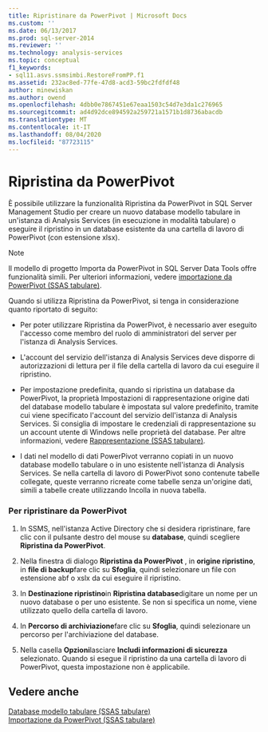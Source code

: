 ```yaml
---
title: Ripristinare da PowerPivot | Microsoft Docs
ms.custom: ''
ms.date: 06/13/2017
ms.prod: sql-server-2014
ms.reviewer: ''
ms.technology: analysis-services
ms.topic: conceptual
f1_keywords:
- sql11.asvs.ssmsimbi.RestoreFromPP.f1
ms.assetid: 232ac8ed-77fe-47d8-acd3-59bc2fdfdf48
author: minewiskan
ms.author: owend
ms.openlocfilehash: 4dbb0e7867451e67eaa1503c54d7e3da1c276965
ms.sourcegitcommit: ad4d92dce894592a259721a1571b1d8736abacdb
ms.translationtype: MT
ms.contentlocale: it-IT
ms.lasthandoff: 08/04/2020
ms.locfileid: "87723115"
---
```

# <a name="restore-from-powerpivot"></a>Ripristina da PowerPivot
  È possibile utilizzare la funzionalità Ripristina da PowerPivot in SQL Server Management Studio per creare un nuovo database modello tabulare in un'istanza di Analysis Services (in esecuzione in modalità tabulare) o eseguire il ripristino in un database esistente da una cartella di lavoro di PowerPivot (con estensione xlsx).  
  
> [!NOTE]  
>  Il modello di progetto Importa da PowerPivot in SQL Server Data Tools offre funzionalità simili. Per ulteriori informazioni, vedere [importazione da PowerPivot &#40;SSAS tabulare&#41;](import-from-power-pivot-ssas-tabular.md).  
  
 Quando si utilizza Ripristina da PowerPivot, si tenga in considerazione quanto riportato di seguito:  
  
-   Per poter utilizzare Ripristina da PowerPivot, è necessario aver eseguito l'accesso come membro del ruolo di amministratori del server per l'istanza di Analysis Services.  
  
-   L'account del servizio dell'istanza di Analysis Services deve disporre di autorizzazioni di lettura per il file della cartella di lavoro da cui eseguire il ripristino.  
  
-   Per impostazione predefinita, quando si ripristina un database da PowerPivot, la proprietà Impostazioni di rappresentazione origine dati del database modello tabulare è impostata sul valore predefinito, tramite cui viene specificato l'account del servizio dell'istanza di Analysis Services. Si consiglia di impostare le credenziali di rappresentazione su un account utente di Windows nelle proprietà del database. Per altre informazioni, vedere [Rappresentazione &#40;SSAS tabulare&#41;](impersonation-ssas-tabular.md).  
  
-   I dati nel modello di dati PowerPivot verranno copiati in un nuovo database modello tabulare o in uno esistente nell'istanza di Analysis Services. Se nella cartella di lavoro di PowerPivot sono contenute tabelle collegate, queste verranno ricreate come tabelle senza un'origine dati, simili a tabelle create utilizzando Incolla in nuova tabella.  
  
### <a name="to-restore-from-powerpivot"></a>Per ripristinare da PowerPivot  
  
1.  In SSMS, nell'istanza Active Directory che si desidera ripristinare, fare clic con il pulsante destro del mouse su **database**, quindi scegliere **Ripristina da PowerPivot**.  
  
2.  Nella finestra di dialogo **Ripristina da PowerPivot** , in **origine ripristino**, in **file di backup**fare clic su **Sfoglia**, quindi selezionare un file con estensione abf o xslx da cui eseguire il ripristino.  
  
3.  In **Destinazione ripristino**in **Ripristina database**digitare un nome per un nuovo database o per uno esistente. Se non si specifica un nome, viene utilizzato quello della cartella di lavoro.  
  
4.  In **Percorso di archiviazione**fare clic su **Sfoglia**, quindi selezionare un percorso per l'archiviazione del database.  
  
5.  Nella casella **Opzioni**lasciare **Includi informazioni di sicurezza** selezionato. Quando si esegue il ripristino da una cartella di lavoro di PowerPivot, questa impostazione non è applicabile.  
  
## <a name="see-also"></a>Vedere anche  
 [Database modello tabulare &#40;SSAS tabulare&#41;](tabular-model-databases-ssas-tabular.md)   
 [Importazione da PowerPivot &#40;SSAS tabulare&#41;](import-from-power-pivot-ssas-tabular.md)  
  
  
